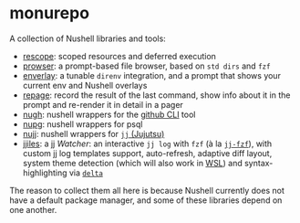 # monurepo

A collection of Nushell libraries and tools:

- [rescope](./rescope): scoped resources and deferred execution
- [prowser](./prowser): a prompt-based file browser, based on `std dirs` and `fzf`
- [enverlay](./enverlay): a tunable `direnv` integration, and a prompt that shows your current env and Nushell overlays
- [repage](./repage): record the result of the last command, show info about it in the prompt and re-render it in detail in a pager
- [nugh](./nugh): nushell wrappers for the [github CLI](https://github.com/cli/cli) tool
- [nupg](./nupg): nushell wrappers for psql
- [nujj](./nujj): nushell wrappers for [`jj` (Jujutsu)](https://github.com/jj-vcs/jj)
- [jjiles](./jjiles): a jj _Watcher_: an interactive `jj log` with `fzf` (à la [`jj-fzf`](https://github.com/tim-janik/jj-fzf)),
  with custom jj log templates support, auto-refresh, adaptive diff layout, system theme detection
  (which will also work in [WSL](https://learn.microsoft.com/en-us/windows/wsl/))
  and syntax-highlighting via [`delta`](https://github.com/dandavison/delta)

The reason to collect them all here is because Nushell currently does not have a default package manager,
and some of these libraries depend on one another.

